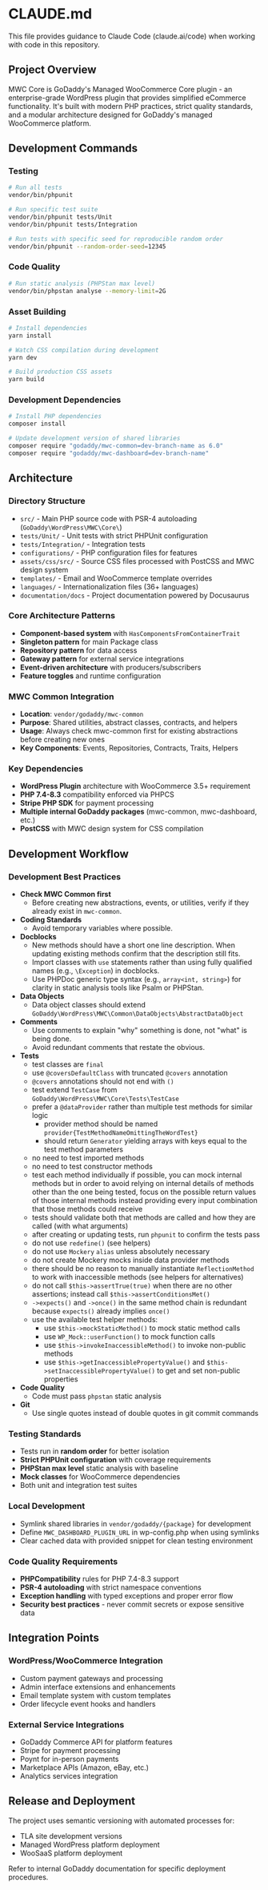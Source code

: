# CLAUDE.md

This file provides guidance to Claude Code (claude.ai/code) when working with code in this repository.

## Project Overview

MWC Core is GoDaddy's Managed WooCommerce Core plugin - an enterprise-grade WordPress plugin that provides simplified eCommerce functionality. It's built with modern PHP practices, strict quality standards, and a modular architecture designed for GoDaddy's managed WooCommerce platform.

## Development Commands

### Testing
```bash
# Run all tests
vendor/bin/phpunit

# Run specific test suite
vendor/bin/phpunit tests/Unit
vendor/bin/phpunit tests/Integration

# Run tests with specific seed for reproducible random order
vendor/bin/phpunit --random-order-seed=12345
```

### Code Quality
```bash
# Run static analysis (PHPStan max level)
vendor/bin/phpstan analyse --memory-limit=2G
```

### Asset Building
```bash
# Install dependencies
yarn install

# Watch CSS compilation during development
yarn dev

# Build production CSS assets
yarn build
```

### Development Dependencies
```bash
# Install PHP dependencies
composer install

# Update development version of shared libraries
composer require "godaddy/mwc-common=dev-branch-name as 6.0"
composer require "godaddy/mwc-dashboard=dev-branch-name"
```

## Architecture

### Directory Structure
- `src/` - Main PHP source code with PSR-4 autoloading (`GoDaddy\WordPress\MWC\Core\`)
- `tests/Unit/` - Unit tests with strict PHPUnit configuration
- `tests/Integration/` - Integration tests
- `configurations/` - PHP configuration files for features
- `assets/css/src/` - Source CSS files processed with PostCSS and MWC design system
- `templates/` - Email and WooCommerce template overrides
- `languages/` - Internationalization files (36+ languages)
- `documentation/docs` - Project documentation powered by Docusaurus

### Core Architecture Patterns
- **Component-based system** with `HasComponentsFromContainerTrait`
- **Singleton pattern** for main Package class
- **Repository pattern** for data access
- **Gateway pattern** for external service integrations
- **Event-driven architecture** with producers/subscribers
- **Feature toggles** and runtime configuration

### MWC Common Integration
- **Location**: `vendor/godaddy/mwc-common`
- **Purpose**: Shared utilities, abstract classes, contracts, and helpers
- **Usage**: Always check mwc-common first for existing abstractions before creating new ones
- **Key Components**: Events, Repositories, Contracts, Traits, Helpers

### Key Dependencies
- **WordPress Plugin** architecture with WooCommerce 3.5+ requirement
- **PHP 7.4-8.3** compatibility enforced via PHPCS
- **Stripe PHP SDK** for payment processing
- **Multiple internal GoDaddy packages** (mwc-common, mwc-dashboard, etc.)
- **PostCSS** with MWC design system for CSS compilation

## Development Workflow

### Development Best Practices
- **Check MWC Common first**
	- Before creating new abstractions, events, or utilities, verify if they
	  already exist in `mwc-common`.
- **Coding Standards**
	- Avoid temporary variables where possible.
- **Docblocks**
	- New methods should have a short one line description. When updating existing methods confirm that the description still fits.
	- Import classes with `use` statements rather than using fully qualified names (e.g., `\Exception`) in docblocks.
	- Use PHPDoc generic type syntax (e.g., `array<int, string>`) for clarity in static analysis tools like Psalm or PHPStan.
- **Data Objects**
	- Data object classes should extend `GoDaddy\WordPress\MWC\Common\DataObjects\AbstractDataObject`
- **Comments**
	- Use comments to explain "why" something is done, not "what" is being done.
	- Avoid redundant comments that restate the obvious.
- **Tests**
	- test classes are `final`
	- use `@coversDefaultClass` with truncated `@covers` annotation
    - `@covers` annotations should not end with `()`
    - test extend `TestCase` from `GoDaddy\WordPress\MWC\Core\Tests\TestCase`
    - prefer a `@dataProvider` rather than multiple test methods for similar logic
      - provider method should be named `provider{TestMethodNameOmittingTheWordTest}`  
      - should return `Generator` yielding arrays with keys equal to the test method parameters
    - no need to test imported methods
    - no need to test constructor methods
    - test each method individually if possible, you can mock internal methods but in order to avoid relying on internal details of methods other than the one being tested, focus on the possible return values of those internal methods instead providing every input combination that those methods could receive
    - tests should validate both that methods are called and how they are called (with what arguments)
	- after creating or updating tests, run `phpunit` to confirm the tests pass
    - do not use `redefine()` (see helpers)
    - do not use `Mockery` `alias` unless absolutely necessary
    - do not create Mockery mocks inside data provider methods
    - there should be no reason to manually instantiate `ReflectionMethod` to work with inaccessible methods (see helpers for alternatives)
    - do not call `$this->assertTrue(true)` when there are no other assertions; instead call `$this->assertConditionsMet()`
    - `->expects()` and `->once()` in the same method chain is redundant because `expects()` already implies `once()`
    - use the available test helper methods:
      - use `$this->mockStaticMethod()` to mock static method calls
      - use `WP_Mock::userFunction()` to mock function calls
      - use `$this->invokeInaccessibleMethod()` to invoke non-public methods
      - use `$this->getInaccessiblePropertyValue()` and `$this->setInaccessiblePropertyValue()` to get and set non-public properties
- **Code Quality**
	- Code must pass `phpstan` static analysis 
- **Git**
    - Use single quotes instead of double quotes in git commit commands

### Testing Standards
- Tests run in **random order** for better isolation
- **Strict PHPUnit configuration** with coverage requirements
- **PHPStan max level** static analysis with baseline
- **Mock classes** for WooCommerce dependencies
- Both unit and integration test suites

### Local Development
- Symlink shared libraries in `vendor/godaddy/{package}` for development
- Define `MWC_DASHBOARD_PLUGIN_URL` in wp-config.php when using symlinks
- Clear cached data with provided snippet for clean testing environment

### Code Quality Requirements
- **PHPCompatibility** rules for PHP 7.4-8.3 support
- **PSR-4 autoloading** with strict namespace conventions
- **Exception handling** with typed exceptions and proper error flow
- **Security best practices** - never commit secrets or expose sensitive data

## Integration Points

### WordPress/WooCommerce Integration
- Custom payment gateways and processing
- Admin interface extensions and enhancements
- Email template system with custom templates
- Order lifecycle event hooks and handlers

### External Service Integrations
- GoDaddy Commerce API for platform features
- Stripe for payment processing
- Poynt for in-person payments
- Marketplace APIs (Amazon, eBay, etc.)
- Analytics services integration

## Release and Deployment

The project uses semantic versioning with automated processes for:
- TLA site development versions
- Managed WordPress platform deployment
- WooSaaS platform deployment

Refer to internal GoDaddy documentation for specific deployment procedures.
